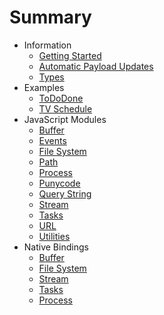 # Summary

* Information
    * [Getting Started](docs/info/getting-started.md)
    * [Automatic Payload Updates](docs/info/automatic-payload-updates.md)
    * [Types](docs/info/types.md)
* Examples
    * [ToDoDone](docs/sample/tododone.md)
    * [TV Schedule](docs/sample/schedule.md)
* JavaScript Modules
    * [Buffer](docs/js/buffer.md)
    * [Events](docs/js/events.md)
    * [File System](docs/js/fs.md)
    * [Path](docs/js/path.md)
    * [Process](docs/js/process.md)
    * [Punycode](docs/js/punycode.md)
    * [Query String](docs/js/querystring.md)
    * [Stream](docs/js/stream.md)
    * [Tasks](docs/js/tasks.md)
    * [URL](docs/js/url.md)
    * [Utilities](docs/js/util.md)
* Native Bindings
    * [Buffer](docs/native/buffer.md)
    * [File System](docs/native/fs.md)
    * [Stream](docs/native/stream.md)
    * [Tasks](docs/native/tasks.md)
    * [Process](docs/native/process.md)
